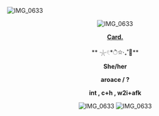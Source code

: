![IMG_0633](https://github.com/HJFONECORE/Yup/blob/777e1882446d32b0774d8f43b0cdf31ed5694736/.github/workflows/9f25673b0fb71dabb144ce99a4c0e011.jpg)
<div id="header" align="center">

![IMG_0633](https://github.com/HJFONECORE/Yup/blob/82a5e6cd32ed0d6411aeeca6de07f064944160de/.github/workflows/147%20sin%20t%C3%ADtulo_20250209132811.png)
 
<div id="header" align="center">

[**Card.**](https://hallooangeredfisheh.carrd.co)

 **  𓇼𓏲*ੈ✩‧₊˚🎐**
 
**She/her**

**aroace / ?**

**int , c+h , w2i+afk**

![IMG_0633](https://github.com/user-attachments/assets/33130438-ec6f-494f-b369-4718dd2a1eb7)
![IMG_0633](https://github.com/HJFONECORE/Yup/blob/0b9801a08419eb07f1e0a358e7a4295a91394494/.github/workflows/b7e8df7630378859b087b5f2e3b054f4.jpg)
